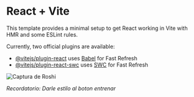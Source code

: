 # React + Vite

This template provides a minimal setup to get React working in Vite with HMR and some ESLint rules.

Currently, two official plugins are available:

- [@vitejs/plugin-react](https://github.com/vitejs/vite-plugin-react/blob/main/packages/plugin-react/README.md) uses [Babel](https://babeljs.io/) for Fast Refresh
- [@vitejs/plugin-react-swc](https://github.com/vitejs/vite-plugin-react-swc) uses [SWC](https://swc.rs/) for Fast Refresh


![Captura de Roshi](https://github.com/LuisMartinez14/Roshi-Proyecto/assets/143353447/6e6cab0e-aee6-4d2f-a557-b9cc5b529413)

_Recordatorio:_
_Darle estilo al boton entrenar_
